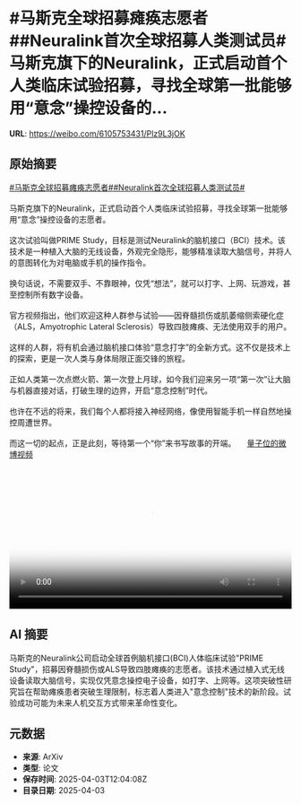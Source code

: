 # #马斯克全球招募瘫痪志愿者##Neuralink首次全球招募人类测试员#马斯克旗下的Neuralink，正式启动首个人类临床试验招募，寻找全球第一批能够用“意念”操控设备的...

**URL**: https://weibo.com/6105753431/Plz9L3jOK

## 原始摘要

<a href="https://m.weibo.cn/search?containerid=231522type%3D1%26t%3D10%26q%3D%23%E9%A9%AC%E6%96%AF%E5%85%8B%E5%85%A8%E7%90%83%E6%8B%9B%E5%8B%9F%E7%98%AB%E7%97%AA%E5%BF%97%E6%84%BF%E8%80%85%23&amp;extparam=%23%E9%A9%AC%E6%96%AF%E5%85%8B%E5%85%A8%E7%90%83%E6%8B%9B%E5%8B%9F%E7%98%AB%E7%97%AA%E5%BF%97%E6%84%BF%E8%80%85%23" data-hide=""><span class="surl-text">#马斯克全球招募瘫痪志愿者#</span></a><a href="https://m.weibo.cn/search?containerid=231522type%3D1%26t%3D10%26q%3D%23Neuralink%E9%A6%96%E6%AC%A1%E5%85%A8%E7%90%83%E6%8B%9B%E5%8B%9F%E4%BA%BA%E7%B1%BB%E6%B5%8B%E8%AF%95%E5%91%98%23&amp;extparam=%23Neuralink%E9%A6%96%E6%AC%A1%E5%85%A8%E7%90%83%E6%8B%9B%E5%8B%9F%E4%BA%BA%E7%B1%BB%E6%B5%8B%E8%AF%95%E5%91%98%23" data-hide=""><span class="surl-text">#Neuralink首次全球招募人类测试员#</span></a><br><br>马斯克旗下的Neuralink，正式启动首个人类临床试验招募，寻找全球第一批能够用“意念”操控设备的志愿者。<br><br>这次试验叫做PRIME Study，目标是测试Neuralink的脑机接口（BCI）技术。该技术是一种植入大脑的无线设备，外观完全隐形，能够精准读取大脑信号，并将人的意图转化为对电脑或手机的操作指令。<br><br>换句话说，不需要双手、不靠眼神，仅凭“想法”，就可以打字、上网、玩游戏，甚至控制所有数字设备。<br><br>官方视频指出，他们欢迎这种人群参与试验——因脊髓损伤或肌萎缩侧索硬化症（ALS，Amyotrophic Lateral Sclerosis）导致四肢瘫痪、无法使用双手的用户。<br><br>这样的人群，将有机会通过脑机接口体验“意念打字”的全新方式。这不仅是技术上的探索，更是一次人类与身体局限正面交锋的旅程。<br><br>正如人类第一次点燃火箭、第一次登上月球，如今我们迎来另一项“第一次”让大脑与机器直接对话，打破生理的边界，开启“意念控制”时代。<br><br>也许在不远的将来，我们每个人都将接入神经网络，像使用智能手机一样自然地操控周遭世界。<br><br>而这一切的起点，正是此刻，等待第一个“你”来书写故事的开端。 <a href="https://video.weibo.com/show?fid=1034:5151400024277005" data-hide=""><span class="url-icon"><img style="width: 1rem;height: 1rem" src="https://h5.sinaimg.cn/upload/2015/09/25/3/timeline_card_small_video_default.png" referrerpolicy="no-referrer"></span><span class="surl-text">量子位的微博视频</span></a><br clear="both"><div style="clear: both"></div><video controls="controls" poster="https://tvax4.sinaimg.cn/orj480/006Fd7o3ly1i03r8yamx3j30zk0k0wej.jpg" style="width: 100%"><source src="https://f.video.weibocdn.com/o0/qi1MBY45lx08nbxIbafe01041200avbv0E010.mp4?label=mp4_720p&amp;template=1280x720.25.0&amp;ori=0&amp;ps=1CwnkDw1GXwCQx&amp;Expires=1743685372&amp;ssig=3K4HrFmsLI&amp;KID=unistore,video"><source src="https://f.video.weibocdn.com/o0/2LhFDaPvlx08nbxHp5Fu010412005bsQ0E010.mp4?label=mp4_hd&amp;template=852x480.25.0&amp;ori=0&amp;ps=1CwnkDw1GXwCQx&amp;Expires=1743685372&amp;ssig=GEQEoONHWa&amp;KID=unistore,video"><source src="https://f.video.weibocdn.com/o0/abpsVTVelx08nbxGUXyo010412003iEk0E010.mp4?label=mp4_ld&amp;template=640x360.25.0&amp;ori=0&amp;ps=1CwnkDw1GXwCQx&amp;Expires=1743685372&amp;ssig=I7Zfb9dRcL&amp;KID=unistore,video"><p>视频无法显示，请前往<a href="https://video.weibo.com/show?fid=1034%3A5151400024277005" target="_blank" rel="noopener noreferrer">微博视频</a>观看。</p></video>

## AI 摘要

马斯克的Neuralink公司启动全球首例脑机接口(BCI)人体临床试验"PRIME Study"，招募因脊髓损伤或ALS导致四肢瘫痪的志愿者。该技术通过植入式无线设备读取大脑信号，实现仅凭意念操控电子设备，如打字、上网等。这项突破性研究旨在帮助瘫痪患者突破生理限制，标志着人类进入"意念控制"技术的新阶段。试验成功可能为未来人机交互方式带来革命性变化。

## 元数据

- **来源**: ArXiv
- **类型**: 论文
- **保存时间**: 2025-04-03T12:04:08Z
- **目录日期**: 2025-04-03
